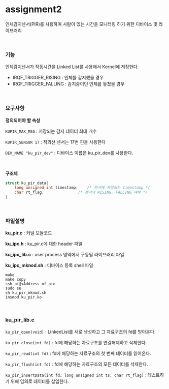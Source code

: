 # assignment2

인체감지센서(PIR)를 사용하여 사람이 있는 시간을 모니터링 하기 위한 디바이스 및 라이브러리

<br>

### 기능

인체감지센서가 작동시간을 Linked List를 사용해서 Kernel에 저장한다.

* IRQF_TRIGGER_RISING : 인체를 감지했을 경우
* IRGF_TRIGGER_FALLING : 감지중이던 인체를 놓쳤을 경우

<br>

### 요구사항

**정의되어야 할 속성**

`KUPIR_MAX_MSG` : 저장되는 감지 데이터 최대 개수  

`KUPIR_SENSOR 17` : 적외선 센서는 17번 핀을 사용한다

`DEV_NAME "ku_pir_dev"` : 디바이스 이름은 ku_pir_dev를 사용한다.

<br>

**구조체**

~~~c
struct ku_pir_data{
    long unsigned int timestamp;	/* 센서에 저장되는 timestamp */
    char rt_flag;				/* 센서의 RISING, FALLING 여부 */
}
~~~

<br>

### 파일설명

**ku_pir.c** : 커널 모듈코드

**ku_ipc.h** : ku_pir.c에 대한 header 파일

**ku_ipc_lib.c** : user process 영역에서 구동될 라이브러리 파일

**ku_ipc_mknod.sh** : 디바이스 등록 shell 파일

```
make
make copy
ssh pi@<Address of pi>
sudo su
sh ku_pir_mknod.sh
insmod ku_pir.ko
```

<br>

### ku_pir_lib.c

`ku_pir_open(void)` : LinkedList를 새로 생성하고 그 자료구조의 fd를 받아온다.

`ku_pir_close(int fd)` : fd에 해당하는 자료구조를 연결해제하고 삭제한다.

`ku_pir_read(int fd)` : fd에 해당하는 자료구조의 첫 번째 데이터를 읽어온다. 

`ku_pir_flush(int fd)` : fd에 해당하는 자료구조의 모든 데이터를 삭제한다.

`ku_pir_insertData(int fd, long unsigned int ts, char rt_flag)` : 테스트하기 위해 임의로 데이터를 삽입한다. 



